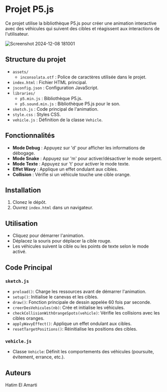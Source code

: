# Projet P5.js

Ce projet utilise la bibliothèque P5.js pour créer une animation interactive avec des véhicules qui suivent des cibles et réagissent aux interactions de l'utilisateur.

![Screenshot 2024-12-08 181001](https://github.com/user-attachments/assets/8f7fa0ff-65e6-4568-adb6-50b7b5fe4538)
















## Structure du projet

- `assets/`
  - `inconsolata.otf` : Police de caractères utilisée dans le projet.
- `index.html` : Fichier HTML principal.
- `jsconfig.json` : Configuration JavaScript.
- `libraries/`
  - `p5.min.js` : Bibliothèque P5.js.
  - `p5.sound.min.js` : Bibliothèque P5.js pour le son.
- `sketch.js` : Code principal de l'animation.
- `style.css` : Styles CSS.
- `vehicle.js` : Définition de la classe `Vehicle`.

## Fonctionnalités

- **Mode Debug** : Appuyez sur 'd' pour afficher les informations de débogage.
- **Mode Snake** : Appuyez sur 'm' pour activer/désactiver le mode serpent.
- **Mode Texte** : Appuyez sur 't' pour activer le mode texte.
- **Effet Wavy** : Applique un effet ondulant aux cibles.
- **Collision** : Vérifie si un véhicule touche une cible orange.

## Installation

1. Clonez le dépôt.
2. Ouvrez `index.html` dans un navigateur.

## Utilisation

- Cliquez pour démarrer l'animation.
- Déplacez la souris pour déplacer la cible rouge.
- Les véhicules suivent la cible ou les points de texte selon le mode activé.

## Code Principal

### `sketch.js`

- `preload()`: Charge les ressources avant de démarrer l'animation.
- `setup()`: Initialise le canevas et les cibles.
- `draw()`: Fonction principale de dessin appelée 60 fois par seconde.
- `creerDesVehicules(nb)`: Crée et initialise les véhicules.
- `checkCollisionWithOrangeSpots(vehicle)`: Vérifie les collisions avec les cibles oranges.
- `applyWavyEffect()`: Applique un effet ondulant aux cibles.
- `resetTargetPositions()`: Réinitialise les positions des cibles.

### `vehicle.js`

- Classe `Vehicle`: Définit les comportements des véhicules (poursuite, évitement, errance, etc.).

## Auteurs

Hatim El Amarti
